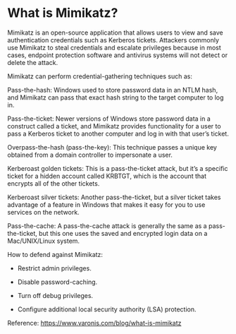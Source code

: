 # What is Mimikatz?

Mimikatz is an open-source application that allows users to view and save authentication credentials such as Kerberos tickets. Attackers commonly use Mimikatz to steal credentials and escalate privileges because in most cases, endpoint protection software and antivirus systems will not detect or delete the attack.

Mimikatz can perform credential-gathering techniques such as:

Pass-the-hash: Windows used to store password data in an NTLM hash, and Mimikatz can pass that exact hash string to the target computer to log in.

Pass-the-ticket: Newer versions of Windows store password data in a construct called a ticket, and Mimikatz provides functionality for a user to pass a Kerberos ticket to another computer and log in with that user’s ticket.

Overpass-the-hash (pass-the-key): This technique passes a unique key obtained from a domain controller to impersonate a user.

Kerberoast golden tickets: This is a pass-the-ticket attack, but it’s a specific ticket for a hidden account called KRBTGT, which is the account that encrypts all of the other tickets.

Kerberoast silver tickets: Another pass-the-ticket, but a silver ticket takes advantage of a feature in Windows that makes it easy for you to use services on the network. 

Pass-the-cache: A pass-the-cache attack is generally the same as a pass-the-ticket, but this one uses the saved and encrypted login data on a Mac/UNIX/Linux system.

How to defend against Mimikatz:

- Restrict admin privileges. 

- Disable password-caching.

- Turn off debug privileges.

- Configure additional local security authority (LSA) protection.

Reference: https://www.varonis.com/blog/what-is-mimikatz
